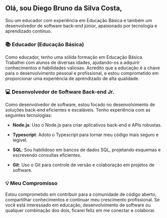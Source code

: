 ## Olá, sou Diego Bruno da Silva Costa,  

Sou um educador com experiência em Educação Básica e também um desenvolvedor de software back-end júnior, apaixonado por tecnologia e aprendizado contínuo.

### 📚 Educador (Educação Básica)

Como educador, tenho uma sólida formação em Educação Básica. Trabalhei com alunos de diversas idades, ajudando-os a adquirir conhecimentos e habilidades valiosas. Acredito que a educação é a chave para o desenvolvimento pessoal e profissional, e estou comprometido em proporcionar uma experiência de aprendizado de alta qualidade.

### 💻 Desenvolvedor de Software Back-end Jr.

Como desenvolvedor de software, estou focado no desenvolvimento de soluções back-end eficientes e escaláveis. Tenho experiência com as seguintes tecnologias:

- **Node.js**: Uso o Node.js para criar aplicativos back-end e APIs robustas.

- **Typescript**: Adoto o Typescript para tornar meu código mais seguro e legível.

- **SQL**: Sou habilidoso em bancos de dados SQL, projetando esquemas e escrevendo consultas eficientes.

- **Git**: Uso o Git para controle de versão e colaboração em projetos de software.

### 💡 Meu Compromisso

Estou comprometido em contribuir para a comunidade de código aberto, compartilhar conhecimentos e continuar meu crescimento profissional. Se você está interessado em educação, desenvolvimento de software ou qualquer combinação dos dois, ficarei feliz em me conectar e colaborar.
